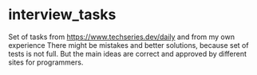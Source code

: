 # interview_tasks
Set of tasks from https://www.techseries.dev/daily and from my own experience
There might be mistakes and better solutions, because set of tests is not full.
But the main ideas are correct and approved by different sites for programmers.
